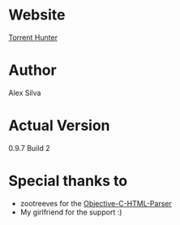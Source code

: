 # Website
[Torrent Hunter](http://alexsays.github.io/Torrent-Hunter)
# Author
Alex Silva
# Actual Version
0.9.7 Build 2
# Special thanks to
* zootreeves for the [Objective-C-HTML-Parser](https://github.com/zootreeves/Objective-C-HMTL-Parser)
* My girlfriend for the support :)
